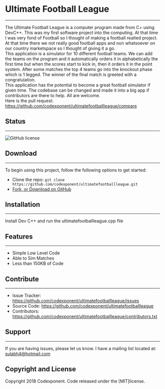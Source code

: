 # Ultimate Football League
--------

The Ultimate Football League is a computer program made from C+ using DevC++. This was my first software project into the computing. At that time I was very fond of Football so I thought of making a football realted project. At that time there we not really good football apps and non whatsoever on our country marketspace so I thought of giving it a go.<br />
This application is a simulator for 10 different football teams. We can add the teams on the program and it automatically orders it in alphabetically the first time but when the scores start to kick in, then it orders it in the point system. After some matches the top 4 teams go into the knockout phase which is 1 legged. The winner of the final match is greeted with a congratulation. <br />
This application has the potential to become a great football simulator if given time. The codebase can be changed and made it into a big app if contributors are there to help. All are welcome.<br />
Here is the pull request: https://github.com/codexponent/ultimatefootballleague/compare <br />

## Status
--------

![GitHub license](https://img.shields.io/badge/license-MIT-blue.svg)

## Download
--------

To begin using this project, follow the following options to get started:
* Clone the repo: `git clone https://github.com/codexponent/ultimatefootballleague.git`
* [Fork, or Download on GitHub](https://github.com/codexponent/ultimatefootballleague)


## Installation
------------

Install Dev C++ and run the ultimatefootballleague.cpp file

## Features
--------

- Simple Low Level Code
- Able to Sim Matches
- Less than 150KB of Code

## Contribute
----------

- Issue Tracker: https://github.com/codexponent/ultimatefootballleague/issues
- Source Code: https://github.com/codexponent/ultimatefootballleague
- Contributors: https://github.com/codexponent/ultimatefootballleague/contributors.txt

## Support
-------

If you are having issues, please let us know.
I have a mailing list located at: sulabh4@hotmail.com

## Copyright and License

Copyright 2018 Codexponent. Code released under the [MIT]license.
